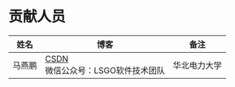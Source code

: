 ﻿# 贡献人员


姓名 | 博客|备注
---|---|---
马燕鹏|[CSDN](https://lsgogroup.blog.csdn.net/)<br>微信公众号：LSGO软件技术团队|华北电力大学